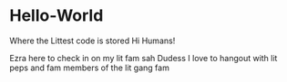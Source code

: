 # Hello-World
Where the Littest code is stored
Hi Humans!

Ezra here to check in on my lit fam sah Dudess
I love to hangout with lit peps and fam members of the lit gang fam
